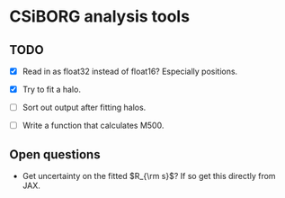 # CSiBORG analysis tools

## TODO
- [x] Read in as float32 instead of float16? Especially positions.
- [x] Try to fit a halo.
- [ ] Sort out output after fitting halos.
- [ ] Write a function that calculates M500.


## Open questions
- Get uncertainty on the fitted $R_{\rm s}$? If so get this directly from JAX.